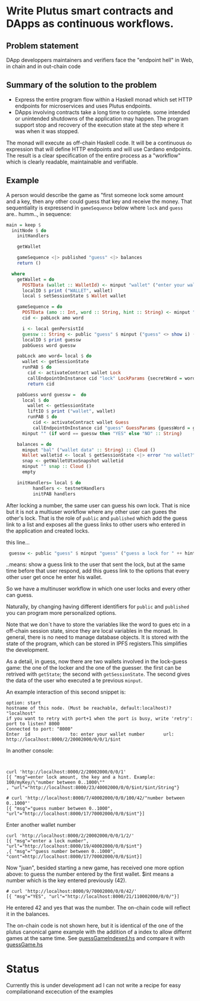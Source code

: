 Write Plutus smart contracts and DApps as continuous workflows.
===============================================================

Problem statement
-----------------

DApp developpers maintainers and verifiers face the "endpoint hell" in Web, in chain and in out-chain code


Summary of the solution to the problem
---------------------------------------

- Express the entire program flow within a Haskell monad which set HTTP endpoints for microservices and uses Plutus endpoints.
- DApps involving contracts take a long time to complete. some intended or unintended shutdowns of the application may happen. The program support stop and recovery of the execution state at the step where it was when it was stopped. 


The monad will execute as off-chain Haskell code. It will be a continuous `do` expression that will define HTTP endpoints and will use Cardano endpoints. The result is a clear specification of the entire process as a "workflow" which is clearly readable, maintainable and verifiable.

Example
-------

 A person would describe the game as "first someone lock some amount and a key, then  any other could guess that key and receive the money. That sequentiality is expressend in  `gameSequence` below where `lock` and `guess` are.. humm.., in sequence:

```haskell
main = keep $
  initNode $ do
    initHandlers

    getWallet

    gameSequence <|> published "guess" <|> balances 
    return ()

  where
    getWallet = do
      POSTData (wallet :: WalletId) <- minput "wallet" ("enter your wallet number" :: String)
      localIO $ print ("WALLET", wallet)
      local $ setSessionState $ Wallet wallet

    gameSequence = do
      POSTData (amo :: Int, word :: String, hint :: String) <- minput "lock" ("enter lock amount, the key and a hint. Example: 100 myKey \"word of 5 letters\"" :: String)
      cid <- pabLock amo word

      i <- local genPersistId
      guessw :: String <- public "guess" $ minput ("guess" <> show i) ("guess " <> hint)
      localIO $ print guessw
      pabGuess word guessw

    pabLock amo word= local $ do
      wallet <- getSessionState
      runPAB $ do
        cid <- activateContract wallet Lock
        callEndpointOnInstance cid "lock" LockParams {secretWord = word, amount = Ada.adaValueOf $ fromIntegral amo} -- ,lockIndex=0}
        return cid

    pabGuess word guessw =  do
      local $ do
        wallet <- getSessionState
        liftIO $ print ("wallet", wallet)
        runPAB $ do
          cid <- activateContract wallet Guess
          callEndpointOnInstance cid "guess" GuessParams {guessWord = guessw} --,guessIndex=0}
      minput "" (if word == guessw then "YES" else "NO" :: String)

    balances = do
      minput "bal" ("wallet data" :: String) :: Cloud ()
      Wallet walletid <- local $ getSessionState <|> error "no wallet?"
      snap <- getWalletUtxoSnapshot walletid
      minput "" snap :: Cloud ()
      empty

    initHandlers= local $ do
          handlers <- testnetHandlers
          initPAB handlers
```

After locking a number, the same user can guess his own lock. That is nice but it is not a multiuser workflow where any other user can guees the other's lock. That is the role of `public`  and `published` which add the guess link to a list and exposes all the guess links to other users who entered in the application and created locks.  

this line...

```haskell
 guessw <- public "guess" $ minput "guess" ("guess a lock for " ++ hint) 
```

..means: show a guess link to the user that sent the lock, but at the same time before that user respond, add this guess link to the options that every other user get once he enter his wallet.

So we have a multinuser workflow in which one user locks and every other can guess. 

Naturally,  by changing having different identifiers for `public` and `published` you can program more personalized options.

Note that we don´t have to store the variables like the word to gues etc in a off-chain session state, since they are local variables in the monad. In general, there is no need to manage database objects. It is stored with the state of the program, which can be stored in IPFS registers.This simplifies the development. 

As a detail, in guess, now there are two wallets involved in the lock-guess game: the one of the locker and the one of the guesser. the first can be retrived with `getState`; the second with `getSessionState`. The second gives the data of the user who executed a te previous `minput`.


An example interaction of this second snippet is:

```
option: start
hostname of this node. (Must be reachable, default:localhost)? "localhost"
if you want to retry with port+1 when the port is busy, write 'retry': 
port to listen? 8000
Connected to port: "8000"
Enter  id               to: enter your wallet number       url:    http://localhost:8000/2/20002000/0/0/1/$int

```
In another console:

```


curl 'http://localhost:8000/2/20002000/0/0/1'
[{ "msg"=enter lock amount, the key and a hint. Example: 100/myKey/\"number between 0..1000\""
, "url"="http://localhost:8000/23/40002000/0/0/$int/$int/String"}

# curl 'http://localhost:8000/7/40002000/0/0/100/42/"number between 0..1000"'
[{ "msg"="guess number between 0..1000", "url"="http://localhost:8000/17/70002000/0/0/$int"}]
```
Enter another wallet number

```
curl 'http://localhost:8000/2/20002000/0/0/1/2/'
[{ "msg"="enter a lock number", "url"="http://localhost:8000/19/40002000/0/0/$int"}
,{ "msg"=""guess number between 0..1000", "cont"=http://localhost:8000/17/70002000/0/0/$int}]
```

Now "juan", besided starting a new game, has received one more option above: to guess the number entered by the first wallet. $int means a number which is the key entered previously (42).

```
# curl 'http://localhost:8000/9/70002000/0/0/42/'
[{ "msg"="YES", "url"="http://localhost:8000/21/110002000/0/0/"}]

```
He entered 42 and yes that was the number. The on-chain code will reflect it in the balances.

The on-chain code is not shown here, but it is identical of the one of the  plutus canonical game example with the addition 
of a index to allow differnt games at the same time. See [guessGameIndexed.hs](https://github.com/agocorona/DAppFlow/blob/main/ContractExample/GuessGameIndexed.hs) and compare it with [guessGame.hs](https://github.com/agocorona/DAppFlow/blob/main/ContractExample/GuessGame.hs)

Status
======

Currently this is under development ad I can not write a recipe for easy compilationand excecution of the examples




